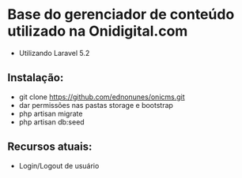 # Base do gerenciador de conteúdo utilizado na Onidigital.com

- Utilizando Laravel 5.2

## Instalação:
- git clone https://github.com/ednonunes/onicms.git
- dar permissões nas pastas storage e bootstrap
- php artisan migrate
- php artisan db:seed

## Recursos atuais:
- Login/Logout de usuário

